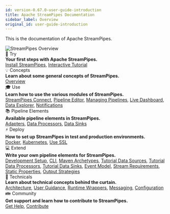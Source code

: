 ```yaml
---
id: version-0.67.0-user-guide-introduction
title: Apache StreamPipes Documentation
sidebar_label: Overview
original_id: user-guide-introduction
---
```


This is the documentation of Apache StreamPipes.

<img class="docs-image docs-image-small" src="/docs/img/01_try-overview/01_streampipes-overview.png" alt="StreamPipes Overview">


<div class="container grid col-3">
    <div class="column">
        <div class="toc-box">
            <div class="toc-header border-thin">
                🚀 Try
            </div>
            <div class="toc-content">
                <div class="toc-section-header"><b>Your first steps with Apache StreamPipes.</b></div>
               <a href="try-installation">Install StreamPipes</a>, <a href="try-tutorial">Interactive Tutorial</a>
            </div>
        </div>
    </div>
    <div class="column">
        <div class="toc-box">
            <div class="toc-header border-thin">
                💡 Concepts
            </div>
            <div class="toc-content">
                <div class="toc-section-header"><b>Learn about some general concepts of StreamPipes.</b></div>
                <a href="concepts-overview">Overview</a>
            </div>
        </div>
    </div>
    <div class="column">
        <div class="toc-box">
            <div class="toc-header border-thin">
                🎓 Use
            </div>
            <div class="toc-content">
                <div class="toc-section-header"><b>Learn how to use the various modules of StreamPipes.</b></div>
                <a href="use-connect">StreamPipes Connect</a>, <a href="use-pipeline-editor">Pipeline Editor</a>, <a href="use-managing-pipelines">Managing Pipelines</a>, 
                <a href="use-live-dashboard">Live Dashboard</a>, <a href="use-data-explorer">Data Explorer</a>, <a href="use-notifications">Notifications</a>
            </div>
        </div>
    </div>
    <div class="column">
        <div class="toc-box">
            <div class="toc-header border-thin">
                📚 Pipeline Elements
            </div>
            <div class="toc-content">
                <div class="toc-section-header"><b>Available pipeline elements in StreamPipes.</b></div>
                <a href="pe/org.apache.streampipes.connect.protocol.stream.kafka">Adapters</a>, 
                <a href="pe/org.apache.streampipes.processors.aggregation.flink.aggregation">Data Processors</a>, 
                <a href="pe/org.apache.streampipes.sinks.databases.jvm.couchdb">Data Sinks</a> 
            </div>
        </div>
    </div>
    <div class="column">
        <div class="toc-box">
            <div class="toc-header border-thin">
                ⚡ Deploy 
            </div>
            <div class="toc-content">
                <div class="toc-section-header"><b>How to set up StreamPipes in test and production environments.</b></div>
                <a href="deploy-docker">Docker</a>, <a href="deploy-kubernetes">Kubernetes</a>, <a href="deploy-use-ssl">Use SSL</a>
            </div>
        </div>
    </div>
    <div class="column">
        <div class="toc-box">
            <div class="toc-header border-thin">
                💻 Extend
            </div>
            <div class="toc-content">
                <div class="toc-section-header"><b>Write your own pipeline elements for StreamPipes.</b></div>
                <a href="extend-setup">Development Setup</a>, <a href="extend-cli">CLI</a>, <a href="extend-archetypes">Maven Archetypes</a>,
                <a href="extend-tutorial-data-sources">Tutorial Data Sources</a>, <a href="extend-tutorial-data-processors">Tutorial Data Processors</a>, <a href="extend-tutorial-data-sinks">Tutorial Data Sinks</a>,
                <a href="extend-sdk-event-model">Event Model</a>, <a href="extend-sdk-stream-requirements">Stream Requirements</a>, <a href="extend-sdk-static-properties">Static Properties</a>,
                <a href="extend-output-strategies">Output Strategies</a>
            </div>
        </div>
    </div>
    <div class="column">
        <div class="toc-box">
            <div class="toc-header border-thin">
                🔧 Technicals
            </div>
            <div class="toc-content">
                <div class="toc-section-header"><b>Learn about technical concepts behind the curtain.</b></div>
                <a href="technicals-architecture">Architecture</a>, <a href="technicals-user-guidance">User Guidance</a>, <a href="technicals-runtime-wrappers">Runtime Wrappers</a>,
                <a href="technicals-messaging">Messaging</a>, <a href="technicals-configuration">Configuration</a>
            </div>
        </div>
    </div>
    <div class="column">
        <div class="toc-box">
            <div class="toc-header border-thin">
                👪 Community
            </div>
            <div class="toc-content">
                <div class="toc-section-header"><b>Get support and learn how to contribute to StreamPipes.</b></div>
                <a href="community-get-help">Get Help</a>, <a href="community-contribute">Contribute</a>
            </div>
        </div>
    </div>
</div>


